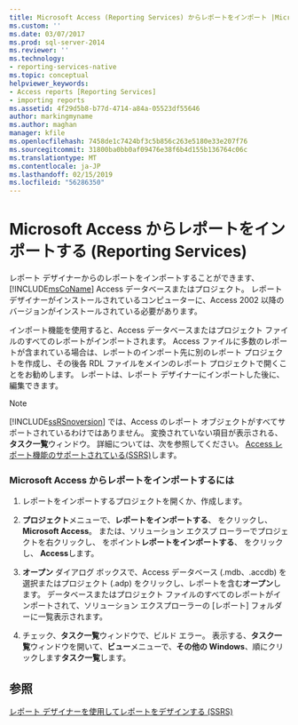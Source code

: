 ```yaml
---
title: Microsoft Access (Reporting Services) からレポートをインポート |Microsoft Docs
ms.custom: ''
ms.date: 03/07/2017
ms.prod: sql-server-2014
ms.reviewer: ''
ms.technology:
- reporting-services-native
ms.topic: conceptual
helpviewer_keywords:
- Access reports [Reporting Services]
- importing reports
ms.assetid: 4f29d5b8-b77d-4714-a84a-05523df55646
author: markingmyname
ms.author: maghan
manager: kfile
ms.openlocfilehash: 7458de1c7424bf3c5b856c263e5180e33e207f76
ms.sourcegitcommit: 31800ba0bb0af09476e38f6b4d155b136764c06c
ms.translationtype: MT
ms.contentlocale: ja-JP
ms.lasthandoff: 02/15/2019
ms.locfileid: "56286350"
---
```

# <a name="import-reports-from-microsoft-access-reporting-services"></a>Microsoft Access からレポートをインポートする (Reporting Services)
  レポート デザイナーからのレポートをインポートすることができます、 [!INCLUDE[msCoName](../includes/msconame-md.md)] Access データベースまたはプロジェクト。 レポート デザイナーがインストールされているコンピューターに、Access 2002 以降のバージョンがインストールされている必要があります。  
  
 インポート機能を使用すると、Access データベースまたはプロジェクト ファイルのすべてのレポートがインポートされます。 Access ファイルに多数のレポートが含まれている場合は、レポートのインポート先に別のレポート プロジェクトを作成し、その後各 RDL ファイルをメインのレポート プロジェクトで開くことをお勧めします。 レポートは、レポート デザイナーにインポートした後に、編集できます。  
  
> [!NOTE]  
>  [!INCLUDE[ssRSnoversion](../includes/ssrsnoversion-md.md)] では、Access のレポート オブジェクトがすべてサポートされているわけではありません。 変換されていない項目が表示される、**タスク一覧**ウィンドウ。 詳細については、次を参照してください。 [Access レポート機能のサポートされている&#40;SSRS&#41;](../../2014/reporting-services/supported-access-report-features-ssrs.md)します。  
  
### <a name="to-import-reports-from-microsoft-access"></a>Microsoft Access からレポートをインポートするには  
  
1.  レポートをインポートするプロジェクトを開くか、作成します。  
  
2.  **プロジェクト**メニューで、**レポートをインポートする**、 をクリックし、 **Microsoft Access**。 または、ソリューション エクスプ ローラーでプロジェクトを右クリックし、 をポイント**レポートをインポートする**、 をクリックし、 **Access**します。  
  
3.  **オープン** ダイアログ ボックスで、Access データベース (.mdb、.accdb) を選択またはプロジェクト (.adp) をクリックし、レポートを含む**オープン**します。 データベースまたはプロジェクト ファイルのすべてのレポートがインポートされて、ソリューション エクスプローラーの [レポート] フォルダーに一覧表示されます。  
  
4.  チェック、**タスク一覧**ウィンドウで、ビルド エラー。 表示する、**タスク一覧**ウィンドウを開いて、**ビュー**メニューで、**その他の Windows**、順にクリックします**タスク一覧**します。  
  
## <a name="see-also"></a>参照  
 [レポート デザイナーを使用してレポートをデザインする &#40;SSRS&#41;](tools/design-reporting-services-paginated-reports-with-report-designer-ssrs.md)  
  
  
